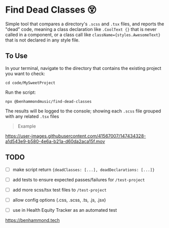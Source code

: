 # Find Dead Classes 😵

Simple tool that compares a directory's `.scss` and `.tsx` files, and reports the "dead" code, meaning a class declaration like `.CoolText {}` that is never called in a component, or a class call like `className={styles.AwesomeText}` that is not declared in any style file.

## To Use

In your terminal, navigate to the directory that contains the existing project you want to check:

`cd code/MySweetProject`

Run the script:

`npx @benhammondmusic/find-dead-classes`


The results will be logged to the console; showing each `.scss` file grouped with any related `.tsx` files

> Example

https://user-images.githubusercontent.com/41567007/147434328-a1d543e9-b580-4e6a-b21a-d60da2aca15f.mov



## TODO
- [ ] make script return `{deadClasses: [...], deadDeclarations: [...]}`
- [ ] add tests to ensure expected passes/failures for `/test-project`
- [ ] add more scss/tsx test files to `/test-project`
- [ ] allow config options (.css, .scss, .ts, .js, .jsx)
- [ ] use in Health Equity Tracker as an automated test


https://benhammond.tech
